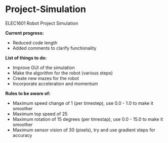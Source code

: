 # Project-Simulation
ELEC1601 Robot Project Simulation

**Current progress:**
* Reduced code length
* Added comments to clarify functionality


**List of things to do:**
* Improve GUI of the simulation
* Make the algorithm for the robot (various steps)
* Create new mazes for the robot
* Incorporate acceleration and momentum

**Rules to be aware of:**
* Maximum speed change of 1 (per timestep), 
    use 0.0 - 1.0 to make it smoother
* Maximum top speed of 25
* Maximum rotation of 15 degrees (per timestap), 
    use 0.0 - 15.0 to make it smoother
* Maximum sensor vision of 30 (pixels), 
    try and use gradient steps for accuracy